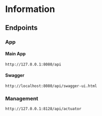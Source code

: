 # Information

## Endpoints

### App

#### Main App

```shell
http://127.0.0.1:8080/api
```

#### Swagger

```shell
http://localhost:8080/api/swagger-ui.html
```

### Management

```shell
http://127.0.0.1:8128/api/actuator
```
